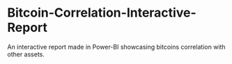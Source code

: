 # Bitcoin-Correlation-Interactive-Report
An interactive report made in Power-BI showcasing bitcoins correlation with other assets.
